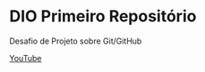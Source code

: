 # DIO Primeiro Repositório
Desafio de Projeto sobre Git/GitHub

[YouTube](https://www.youtube.com/)
